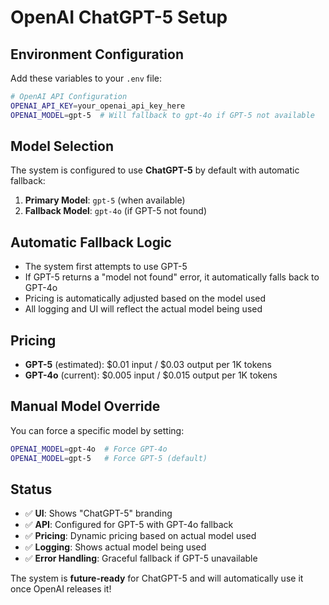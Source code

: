# OpenAI ChatGPT-5 Setup

## Environment Configuration

Add these variables to your `.env` file:

```bash
# OpenAI API Configuration
OPENAI_API_KEY=your_openai_api_key_here
OPENAI_MODEL=gpt-5  # Will fallback to gpt-4o if GPT-5 not available
```

## Model Selection

The system is configured to use **ChatGPT-5** by default with automatic fallback:

1. **Primary Model**: `gpt-5` (when available)
2. **Fallback Model**: `gpt-4o` (if GPT-5 not found)

## Automatic Fallback Logic

- The system first attempts to use GPT-5
- If GPT-5 returns a "model not found" error, it automatically falls back to GPT-4o
- Pricing is automatically adjusted based on the model used
- All logging and UI will reflect the actual model being used

## Pricing

- **GPT-5** (estimated): $0.01 input / $0.03 output per 1K tokens
- **GPT-4o** (current): $0.005 input / $0.015 output per 1K tokens

## Manual Model Override

You can force a specific model by setting:

```bash
OPENAI_MODEL=gpt-4o  # Force GPT-4o
OPENAI_MODEL=gpt-5   # Force GPT-5 (default)
```

## Status

- ✅ **UI**: Shows "ChatGPT-5" branding
- ✅ **API**: Configured for GPT-5 with GPT-4o fallback
- ✅ **Pricing**: Dynamic pricing based on actual model used
- ✅ **Logging**: Shows actual model being used
- ✅ **Error Handling**: Graceful fallback if GPT-5 unavailable

The system is **future-ready** for ChatGPT-5 and will automatically use it once OpenAI releases it!
